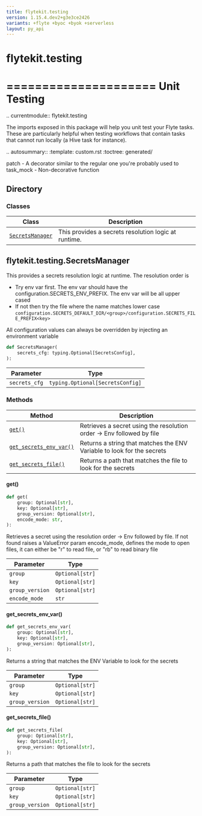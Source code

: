 ```yaml
---
title: flytekit.testing
version: 1.15.4.dev2+g3e3ce2426
variants: +flyte +byoc +byok +serverless
layout: py_api
---
```


# flytekit.testing


=====================
Unit Testing
=====================

.. currentmodule:: flytekit.testing

The imports exposed in this package will help you unit test your Flyte tasks. These are particularly helpful when
testing workflows that contain tasks that cannot run locally (a Hive task for instance).

.. autosummary::
   :template: custom.rst
   :toctree: generated/

   patch - A decorator similar to the regular one you're probably used to
   task_mock - Non-decorative function


## Directory

### Classes

| Class | Description |
|-|-|
| [`SecretsManager`](.././flytekit.testing#flytekittestingsecretsmanager) | This provides a secrets resolution logic at runtime. |

## flytekit.testing.SecretsManager

This provides a secrets resolution logic at runtime.
The resolution order is
- Try env var first. The env var should have the configuration.SECRETS_ENV_PREFIX. The env var will be all upper
cased
- If not then try the file where the name matches lower case
``configuration.SECRETS_DEFAULT_DIR/<group>/configuration.SECRETS_FILE_PREFIX<key>``

All configuration values can always be overridden by injecting an environment variable


```python
def SecretsManager(
    secrets_cfg: typing.Optional[SecretsConfig],
):
```
| Parameter | Type |
|-|-|
| `secrets_cfg` | `typing.Optional[SecretsConfig]` |

### Methods

| Method | Description |
|-|-|
| [`get()`](#get) | Retrieves a secret using the resolution order -> Env followed by file |
| [`get_secrets_env_var()`](#get_secrets_env_var) | Returns a string that matches the ENV Variable to look for the secrets |
| [`get_secrets_file()`](#get_secrets_file) | Returns a path that matches the file to look for the secrets |


#### get()

```python
def get(
    group: Optional[str],
    key: Optional[str],
    group_version: Optional[str],
    encode_mode: str,
):
```
Retrieves a secret using the resolution order -> Env followed by file. If not found raises a ValueError
param encode_mode, defines the mode to open files, it can either be "r" to read file, or "rb" to read binary file


| Parameter | Type |
|-|-|
| `group` | `Optional[str]` |
| `key` | `Optional[str]` |
| `group_version` | `Optional[str]` |
| `encode_mode` | `str` |

#### get_secrets_env_var()

```python
def get_secrets_env_var(
    group: Optional[str],
    key: Optional[str],
    group_version: Optional[str],
):
```
Returns a string that matches the ENV Variable to look for the secrets


| Parameter | Type |
|-|-|
| `group` | `Optional[str]` |
| `key` | `Optional[str]` |
| `group_version` | `Optional[str]` |

#### get_secrets_file()

```python
def get_secrets_file(
    group: Optional[str],
    key: Optional[str],
    group_version: Optional[str],
):
```
Returns a path that matches the file to look for the secrets


| Parameter | Type |
|-|-|
| `group` | `Optional[str]` |
| `key` | `Optional[str]` |
| `group_version` | `Optional[str]` |

